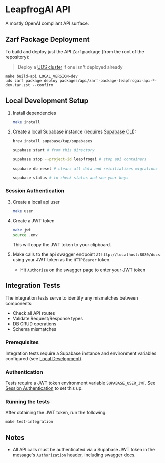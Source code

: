# LeapfrogAI API

A mostly OpenAI compliant API surface.

## Zarf Package Deployment

To build and deploy just the API Zarf package (from the root of the repository):

> Deploy a [UDS cluster](/README.md#uds) if one isn't deployed already

```shell
make build-api LOCAL_VERSION=dev
uds zarf package deploy packages/api/zarf-package-leapfrogai-api-*-dev.tar.zst --confirm
```

## Local Development Setup

1. Install dependencies
    ```bash
    make install
    ```

2. Create a local Supabase instance (requires [Supabase CLI](https://supabase.com/docs/guides/cli/getting-started)):
    ```bash
    brew install supabase/tap/supabases

    supabase start # from this directory

    supabase stop --project-id leapfrogai # stop api containers

    supabase db reset # clears all data and reinitializes migrations

    supabase status # to check status and see your keys
    ```

### Session Authentication

3. Create a local api user
    ```bash
    make user
    ```

4. Create a JWT token
    ```bash
    make jwt
    source .env
    ```
    This will copy the JWT token to your clipboard.


5. Make calls to the api swagger endpoint at `http://localhost:8080/docs` using your JWT token as the `HTTPBearer` token.
   * Hit `Authorize` on the swagger page to enter your JWT token

## Integration Tests

The integration tests serve to identify any mismatches between components:

- Check all API routes
- Validate Request/Response types
- DB CRUD operations
- Schema mismatches

### Prerequisites

Integration tests require a Supabase instance and environment variables configured (see [Local Development](#local-development)).

### Authentication

Tests require a JWT token environment variable `SUPABASE_USER_JWT`. See [Session Authentication](#session-authentication) to set this up.

### Running the tests
After obtaining the JWT token, run the following:
```
make test-integration
```

## Notes

* All API calls must be authenticated via a Supabase JWT token in the message's `Authorization` header, including swagger docs.
